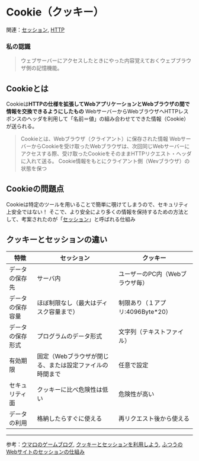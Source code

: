 # Cookie（クッキー）
関連：[セッション](../../せ/セッション), [HTTP](../../../front-end-tips/1.internet/WhatisHTTP)

### 私の認識
> ウェブサーバーにアクセスしたときにやった内容覚えておくウェブブラウザ側の記憶機能。

## Cookieとは
Cookieは**HTTPの仕様を拡張してWebアプリケーションとWebブラウザの間で情報を交換できるようにしたもの**
WebサーバーからWebブラウザへHTTPレスポンスのヘッダを利用して「名前＝値」の組み合わせてできた情報（Cookie）が送られる。
> Cookieとは、Webブラウザ（クライアント）に保存された情報
WebサーバーからCookieを受け取ったWebブラウザは、次回同じWebサーバーにアクセスする際、受け取ったCookieをそのままHTTPリクエスト・ヘッダに入れて送る。
> Cookie情報をもとにクライアント側（Wevブラウザ）の状態を保つ
## Cookieの問題点
Cookieは特定のツールを用いることで簡単に覗けてしまうので、セキュリティ上安全ではない！
そこで、より安全により多くの情報を保持するための方法として、考案されたのが「[セッション](../../せ/セッション)」と呼ばれる仕組み

## クッキーとセッションの違い
| 特徴 | セッション | クッキー |
| --- | --- | --- |
| データの保存先 | サーバ内 | ユーザーのPC内（Webブラウザ毎） |
| データの保存容量 | ほぼ制限なし（最大はディスク容量まで） | 制限あり（１アプリ:4096Byte*20） |
| データの保存形式 | プログラムのデータ形式 | 文字列（テキストファイル） |
| 有効期限 | 固定（Webブラウザが閉じる、または設定ファイルの時間まで | 任意で設定 |
| セキュリティ面 | クッキーに比べ危険性は低い | 危険性が高い |
| データの利用 | 格納したらすぐに使える | 再リクエスト後から使える |

***

参考：[ウマロのゲームブログ](https://umaroidblog.com/webtechnology1),
[クッキーとセッションを利用しよう](https://kanda-it-school-kensyu.com/php-basic-contents/pb_ch11/pb_1103/),
[ふつうのWebサイトのセッションの仕組み](https://blog.kozakana.net/2017/08/about_web_session/)